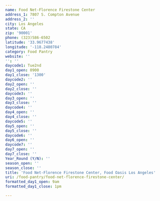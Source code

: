 ```yaml
---
name: Food Net-Florence Firestone Center
address_1: 7807 S. Compton Avenue
address_2: ''
city: Los Angeles
state: CA
zip: '90001'
phone: (323)586-6502
latitude: '33.9677438'
longitude: '-118.2480784'
category: Food Pantry
website: ''
'': ''
daycode1: Tue2nd
day1_open: 0900
day1_close: '1300'
daycode2: ''
day2_open: ''
day2_close: ''
daycode3: ''
day3_open: ''
day3_close: ''
daycode4: ''
day4_open: ''
day4_close: ''
daycode5: ''
day5_open: ''
day5_close: ''
daycode6: ''
day6_open: ''
daycode7: ''
day7_open: ''
day7_close: ''
Year_Round (Y/N): ''
season_open: ''
season_close: ''
title: 'Food Net-Florence Firestone Center, Food Oasis Los Angeles'
uri: /food-pantry/food-net-florence-firestone-center/
formatted_day1_open: 9am
formatted_day1_close: 1pm

---
```

